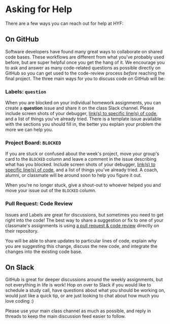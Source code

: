 # Asking for Help

There are a few ways you can reach out for help at HYF:

## On GitHub

Software developers have found many great ways to collaborate on shared code bases. These workflows are different from what you've probably used before, but are super helpful once you get the hang of it. We encourage you to ask and answer as many code-related questions as possible directly on GitHub so you can get used to the code-review process _before_ reaching the final project. The three main ways for you to discuss code on GitHub will be:

### Labels: `question`

When you are blocked on your individual homework assignments, you can create a **question** issue and share it on the class Slack channel. Please include screen shots of your debugger, [link\(s\) to specific line\(s\) of code](https://help.github.com/en/github/managing-your-work-on-github/creating-a-permanent-link-to-a-code-snippet), and a list of things you've already tried. There is a template issue available with the sections you should fill in, the better you explain your problem the more we can help you.

### Project Board: `BLOCKED`

If you are stuck or confused about the week's project, move your group's card to the `BLOCKED` column and leave a comment in the issue describing what has you blocked. Include screen shots of your debugger, [link\(s\) to specific line\(s\) of code](https://help.github.com/en/github/managing-your-work-on-github/creating-a-permanent-link-to-a-code-snippet), and a list of things you've already tried. A coach, alumni, or classmate will be around soon to help you figure it out.

When you're no longer stuck, give a shout-out to whoever helped you and move your issue out of the `BLOCKED` column.

### Pull Request: Code Review

Issues and Labels are great for discussions, but sometimes you need to get right into the code! The best way to share a suggestion or fix to one of your classmate's assignments is using [a pull request & code review](https://github.com/features/code-review/) directly on their repository.

You will be able to share updates to particular lines of code, explain why you are suggesting this change, discuss the new code, and integrate the changes into the existing code base.

## On Slack

GitHub is great for deeper discussions around the weekly assignments, but not everything in life is work! Hop on over to Slack if you would like to schedule a study call, have questions about what you should be working on, would just like a quick tip, or are just looking to chat about how much you love coding :\)

Please use your main class channel as much as possible, and reply in threads to keep the main discussion feed easier to follow.
